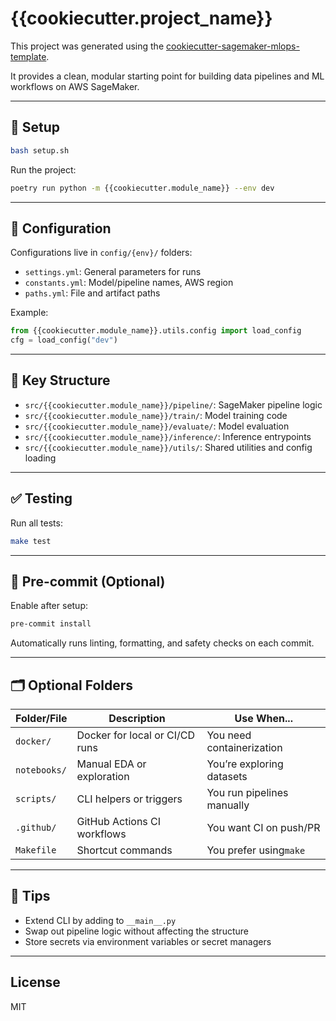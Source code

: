 #  {{cookiecutter.project_name}}

This project was generated using the [cookiecutter-sagemaker-mlops-template](https://github.com/yourusername/cookiecutter-sagemaker-mlops-template).

It provides a clean, modular starting point for building data pipelines and ML workflows on AWS SageMaker.

---

## 🚀 Setup

```bash
bash setup.sh
```

Run the project:

```bash
poetry run python -m {{cookiecutter.module_name}} --env dev
```

---

## 🔧 Configuration

Configurations live in `config/{env}/` folders:

- `settings.yml`: General parameters for runs
- `constants.yml`: Model/pipeline names, AWS region
- `paths.yml`: File and artifact paths

Example:

```python
from {{cookiecutter.module_name}}.utils.config import load_config
cfg = load_config("dev")
```

---

## 📁 Key Structure

- `src/{{cookiecutter.module_name}}/pipeline/`: SageMaker pipeline logic
- `src/{{cookiecutter.module_name}}/train/`: Model training code
- `src/{{cookiecutter.module_name}}/evaluate/`: Model evaluation
- `src/{{cookiecutter.module_name}}/inference/`: Inference entrypoints
- `src/{{cookiecutter.module_name}}/utils/`: Shared utilities and config loading

---

## ✅ Testing

Run all tests:

```bash
make test
```

---

## 🧹 Pre-commit (Optional)

Enable after setup:

```bash
pre-commit install
```

Automatically runs linting, formatting, and safety checks on each commit.

---

## 🗂 Optional Folders


| Folder/File  | Description                    | Use When...                |
| -------------- | -------------------------------- | ---------------------------- |
| `docker/`    | Docker for local or CI/CD runs | You need containerization  |
| `notebooks/` | Manual EDA or exploration      | You’re exploring datasets |
| `scripts/`   | CLI helpers or triggers        | You run pipelines manually |
| `.github/`   | GitHub Actions CI workflows    | You want CI on push/PR     |
| `Makefile`   | Shortcut commands              | You prefer using`make`     |

---

## 🧠 Tips

- Extend CLI by adding to `__main__.py`
- Swap out pipeline logic without affecting the structure
- Store secrets via environment variables or secret managers

---

## License

MIT
